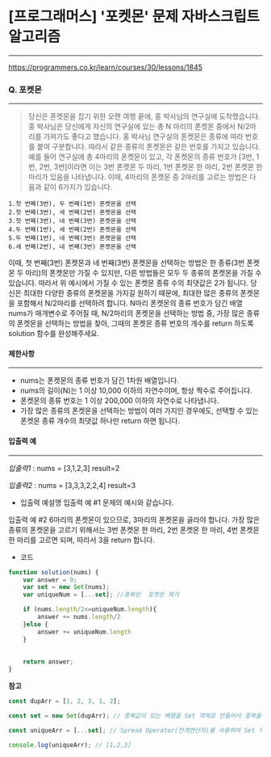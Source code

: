 # [프로그래머스] '포켓몬' 문제 자바스크립트 알고리즘
-------
https://programmers.co.kr/learn/courses/30/lessons/1845
### Q. 포켓몬
-----
> 당신은 폰켓몬을 잡기 위한 오랜 여행 끝에, 홍 박사님의 연구실에 도착했습니다. 홍 박사님은 당신에게 자신의 연구실에 있는 총 N 마리의 폰켓몬 중에서 N/2마리를 가져가도 좋다고 했습니다. 홍 박사님 연구실의 폰켓몬은 종류에 따라 번호를 붙여 구분합니다. 따라서 같은 종류의 폰켓몬은 같은 번호를 가지고 있습니다. 예를 들어 연구실에 총 4마리의 폰켓몬이 있고, 각 폰켓몬의 종류 번호가 [3번, 1번, 2번, 3번]이라면 이는 3번 폰켓몬 두 마리, 1번 폰켓몬 한 마리, 2번 폰켓몬 한 마리가 있음을 나타냅니다. 이때, 4마리의 폰켓몬 중 2마리를 고르는 방법은 다음과 같이 6가지가 있습니다.

```
1.첫 번째(3번), 두 번째(1번) 폰켓몬을 선택
2.첫 번째(3번), 세 번째(2번) 폰켓몬을 선택
3.첫 번째(3번), 네 번째(3번) 폰켓몬을 선택
4.두 번째(1번), 세 번째(2번) 폰켓몬을 선택
5.두 번째(1번), 네 번째(3번) 폰켓몬을 선택
6.세 번째(2번), 네 번째(3번) 폰켓몬을 선택
```
이때, 첫 번째(3번) 폰켓몬과 네 번째(3번) 폰켓몬을 선택하는 방법은 한 종류(3번 폰켓몬 두 마리)의 폰켓몬만 가질 수 있지만, 다른 방법들은 모두 두 종류의 폰켓몬을 가질 수 있습니다. 따라서 위 예시에서 가질 수 있는 폰켓몬 종류 수의 최댓값은 2가 됩니다.
당신은 최대한 다양한 종류의 폰켓몬을 가지길 원하기 때문에, 최대한 많은 종류의 폰켓몬을 포함해서 N/2마리를 선택하려 합니다. N마리 폰켓몬의 종류 번호가 담긴 배열 nums가 매개변수로 주어질 때, N/2마리의 폰켓몬을 선택하는 방법 중, 가장 많은 종류의 폰켓몬을 선택하는 방법을 찾아, 그때의 폰켓몬 종류 번호의 개수를 return 하도록 solution 함수를 완성해주세요.


#### 제한사항 
---
* nums는 폰켓몬의 종류 번호가 담긴 1차원 배열입니다.
* nums의 길이(N)는 1 이상 10,000 이하의 자연수이며, 항상 짝수로 주어집니다.
* 폰켓몬의 종류 번호는 1 이상 200,000 이하의 자연수로 나타냅니다.
* 가장 많은 종류의 폰켓몬을 선택하는 방법이 여러 가지인 경우에도, 선택할 수 있는 폰켓몬 종류 개수의 최댓값 하나만 return 하면 됩니다.

#### 입출력 예  
----
*입출력1* : nums = [3,1,2,3] result=2 

*입출력2* : nums = [3,3,3,2,2,4] result=3 
* 입출력 예설명
입출력 예 #1
문제의 예시와 같습니다.

입출력 예 #2
6마리의 폰켓몬이 있으므로, 3마리의 폰켓몬을 골라야 합니다.
가장 많은 종류의 폰켓몬을 고르기 위해서는 3번 폰켓몬 한 마리, 2번 폰켓몬 한 마리, 4번 폰켓몬 한 마리를 고르면 되며, 따라서 3을 return 합니다.





* 코드 
```js
function solution(nums) {
    var answer = 0;
    var set = new Set(nums);
    var uniqueNum = [...set]; //중복된  포켓몬 제거 

    if (nums.length/2<=uniqueNum.length){ 
        answer += nums.length/2     
    }else {
        answer += uniqueNum.length
    }
    
   
    return answer;
}
``` 
**참고**
```js
const dupArr = [1, 2, 3, 1, 2];

const set = new Set(dupArr); // 중복값이 있는 배열을 Set 객체로 만들어서 중복을 제거

const uniqueArr = [...set]; // Spread Operator(전개연산자)를 사용하여 Set 객체를 다시 배열로 변환

console.log(uniqueArr); // [1,2,3]
```


